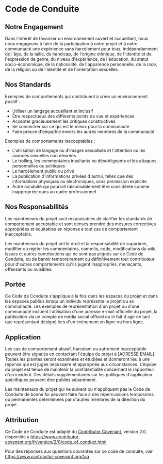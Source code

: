 # Code de Conduite

## Notre Engagement

Dans l'intérêt de favoriser un environnement ouvert et accueillant, nous nous engageons à faire de la participation à notre projet et à notre communauté une expérience sans harcèlement pour tous, indépendamment de l'âge, de la taille, du handicap, de l'origine ethnique, de l'identité et de l'expression de genre, du niveau d'expérience, de l'éducation, du statut socio-économique, de la nationalité, de l'apparence personnelle, de la race, de la religion ou de l'identité et de l'orientation sexuelles.

## Nos Standards

Exemples de comportements qui contribuent à créer un environnement positif :

* Utiliser un langage accueillant et inclusif
* Être respectueux des différents points de vue et expériences
* Accepter gracieusement les critiques constructives
* Se concentrer sur ce qui est le mieux pour la communauté
* Faire preuve d'empathie envers les autres membres de la communauté

Exemples de comportements inacceptables :

* L'utilisation de langage ou d'images sexualisés et l'attention ou les avances sexuelles non désirées
* Le trolling, les commentaires insultants ou désobligeants et les attaques personnelles ou politiques
* Le harcèlement public ou privé
* La publication d'informations privées d'autrui, telles que des informations physiques ou électroniques, sans permission explicite
* Autre conduite qui pourrait raisonnablement être considérée comme inappropriée dans un cadre professionnel

## Nos Responsabilités

Les mainteneurs du projet sont responsables de clarifier les standards de comportement acceptable et sont censés prendre des mesures correctives appropriées et équitables en réponse à tout cas de comportement inacceptable.

Les mainteneurs du projet ont le droit et la responsabilité de supprimer, modifier ou rejeter les commentaires, commits, code, modifications du wiki, issues et autres contributions qui ne sont pas alignés sur ce Code de Conduite, ou de bannir temporairement ou définitivement tout contributeur pour d'autres comportements qu'ils jugent inappropriés, menaçants, offensants ou nuisibles.

## Portée

Ce Code de Conduite s'applique à la fois dans les espaces du projet et dans les espaces publics lorsqu'un individu représente le projet ou sa communauté. Les exemples de représentation d'un projet ou d'une communauté incluent l'utilisation d'une adresse e-mail officielle du projet, la publication via un compte de média social officiel ou le fait d'agir en tant que représentant désigné lors d'un événement en ligne ou hors ligne.

## Application

Les cas de comportement abusif, harcelant ou autrement inacceptable peuvent être signalés en contactant l'équipe du projet à [ADRESSE EMAIL]. Toutes les plaintes seront examinées et étudiées et donneront lieu à une réponse qui est jugée nécessaire et appropriée aux circonstances. L'équipe du projet est tenue de maintenir la confidentialité concernant le rapporteur d'un incident. Des détails supplémentaires sur les politiques d'application spécifiques peuvent être publiés séparément.

Les mainteneurs du projet qui ne suivent ou n'appliquent pas le Code de Conduite de bonne foi peuvent faire face à des répercussions temporaires ou permanentes déterminées par d'autres membres de la direction du projet.

## Attribution

Ce Code de Conduite est adapté du [Contributor Covenant][homepage], version 2.0,
disponible à https://www.contributor-covenant.org/fr/version/2/0/code_of_conduct.html

[homepage]: https://www.contributor-covenant.org

Pour des réponses aux questions courantes sur ce code de conduite, voir
https://www.contributor-covenant.org/faq 